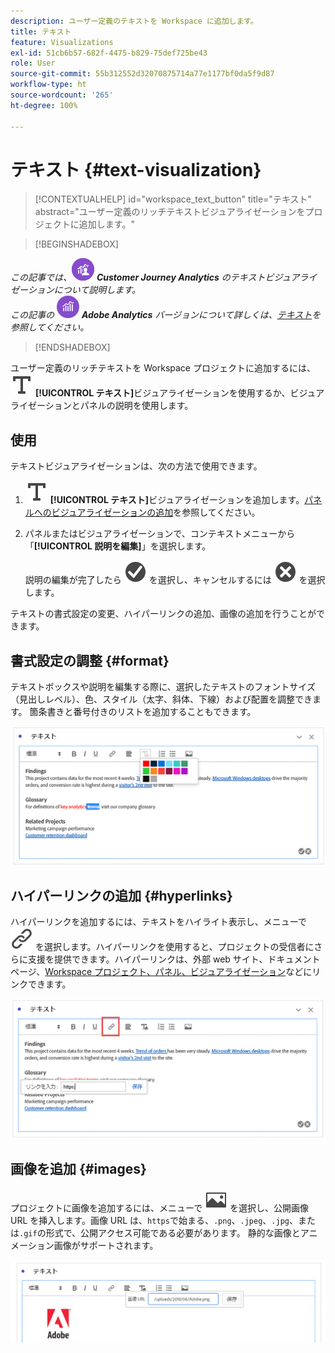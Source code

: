 ```yaml
---
description: ユーザー定義のテキストを Workspace に追加します。
title: テキスト
feature: Visualizations
exl-id: 51cb6b57-682f-4475-b829-75def725be43
role: User
source-git-commit: 55b312552d32070875714a77e1177bf0da5f9d87
workflow-type: ht
source-wordcount: '265'
ht-degree: 100%

---
```


# テキスト {#text-visualization}

<!-- markdownlint-disable MD034 -->

>[!CONTEXTUALHELP]
>id="workspace_text_button"
>title="テキスト"
>abstract="ユーザー定義のリッチテキストビジュアライゼーションをプロジェクトに追加します。"

<!-- markdownlint-enable MD034 -->


>[!BEGINSHADEBOX]

_この記事では、_![CustomerJourneyAnalytics](/help/assets/icons/CustomerJourneyAnalytics.svg) _**Customer Journey Analytics** のテキストビジュアライゼーションについて説明します。_<br/>_この記事の_ ![AdobeAnalytics](/help/assets/icons/AdobeAnalytics.svg) _**Adobe Analytics** バージョンについて詳しくは、[テキスト](https://experienceleague.adobe.com/ja/docs/analytics/analyze/analysis-workspace/visualizations/text)を参照してください。_

>[!ENDSHADEBOX]


ユーザー定義のリッチテキストを Workspace プロジェクトに追加するには、![テキスト](/help/assets/icons/Text.svg) **[!UICONTROL テキスト]**&#x200B;ビジュアライゼーションを使用するか、ビジュアライゼーションとパネルの説明を使用します。

## 使用

テキストビジュアライゼーションは、次の方法で使用できます。

1. ![テキスト](/help/assets/icons/Text.svg) **[!UICONTROL テキスト]**&#x200B;ビジュアライゼーションを追加します。[パネルへのビジュアライゼーションの追加](freeform-analysis-visualizations.md#add-visualizations-to-a-panel)を参照してください。

1. パネルまたはビジュアライゼーションで、コンテキストメニューから「**[!UICONTROL 説明を編集]**」を選択します。

   説明の編集が完了したら ![CheckmarkCircle](/help/assets/icons/CheckmarkCircle.svg) を選択し、キャンセルするには ![CloseCircle](/help/assets/icons/CloseCircle.svg) を選択します。

テキストの書式設定の変更、ハイパーリンクの追加、画像の追加を行うことができます。

## 書式設定の調整 {#format}

テキストボックスや説明を編集する際に、選択したテキストのフォントサイズ（見出しレベル）、色、スタイル（太字、斜体、下線）および配置を調整できます。 箇条書きと番号付きのリストを追加することもできます。

![テキストカラーパレットをハイライト表示する Workspace プロジェクトのテキストオプション。](assets/format.png)

## ハイパーリンクの追加 {#hyperlinks}

ハイパーリンクを追加するには、テキストをハイライト表示し、メニューで ![リンク](/help/assets/icons/Link.svg) を選択します。ハイパーリンクを使用すると、プロジェクトの受信者にさらに支援を提供できます。ハイパーリンクは、外部 web サイト、ドキュメントページ、[Workspace プロジェクト、パネル、ビジュアライゼーション](/help/analysis-workspace/curate-share/shareable-links.md)などにリンクできます。

![リンクアイコンをハイライト表示するテキストオプション。](assets/hyperlink.png)

## 画像を追加 {#images}

プロジェクトに画像を追加するには、メニューで ![画像](/help/assets/icons/Image.svg) を選択し、公開画像 URL を挿入します。画像 URL は、`https`で始まる、`.png`、`.jpeg`、`.jpg`、または`.gif`の形式で、公開アクセス可能である必要があります。 静的な画像とアニメーション画像がサポートされます。

![画像アイコンが選択されたテキストオプション。](assets/image.png)
